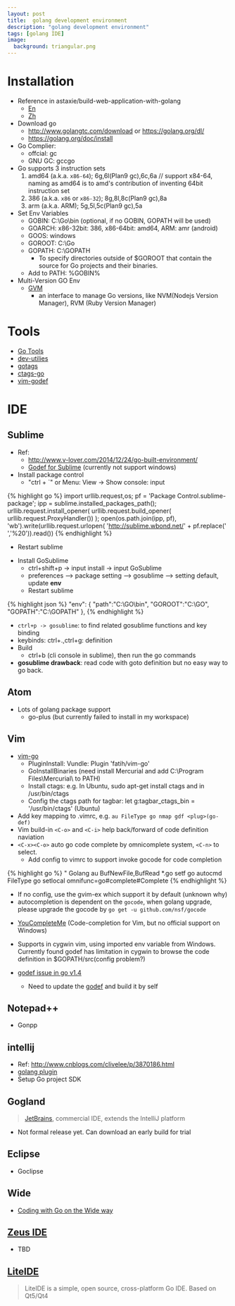 ```yaml
---
layout: post
title:  golang development environment
description: "golang development environment"
tags: [golang IDE]
image:
  background: triangular.png
---
```


# Installation #

- Reference in astaxie/build-web-application-with-golang
   * [En](https://github.com/astaxie/build-web-application-with-golang/blob/master/en/01.1.md)
   * [Zh](https://github.com/astaxie/build-web-application-with-golang/blob/master/zh/01.1.md)
- Download go 
   * http://www.golangtc.com/download or https://golang.org/dl/
   * https://golang.org/doc/install
- Go Complier: 
   * offcial: gc
   * GNU GC: gccgo
- Go supports 3 instruction sets
   1. amd64 (a.k.a. `x86-64`); 6g,6l(Plan9 gc),6c,6a // support x84-64, naming as amd64
       is to amd's contribution of inventing 64bit instruction set
   2. 386 (a.k.a. `x86` or `x86-32`); 8g,8l,8c(Plan9 gc),8a
   3. arm (a.k.a. ARM); 5g,5l,5c(Plan9 gc),5a
- Set Env Variables
   * GOBIN: C:\Go\bin (optional, if no GOBIN, GOPATH will be used)
   * GOARCH: x86-32bit: 386, x86-64bit: amd64, ARM: amr (android)
   * GOOS: windows
   * GOROOT: C:\Go
   * GOPATH: C:\GOPATH
      - To specify directories outside of $GOROOT that contain the source for Go projects and their binaries.
   * Add to PATH: %GOBIN%
- Multi-Version GO Env
   * [GVM](https://github.com/moovweb/gvm)
     - an interface to manage Go versions, like NVM(Nodejs Version Manager), RVM (Ruby Version Manager)

# Tools #
* [Go Tools](http://dominik.honnef.co/posts/2014/12/an_incomplete_list_of_go_tools/)
* [dev-utilies](http://go-lang.cat-v.org/dev-utils)
* [gotags](https://github.com/jstemmer/gotags)
* [ctags-go](https://github.com/lyosha/ctags-go)
* [vim-godef](https://github.com/dgryski/vim-godef)

# IDE #

## Sublime ##

- Ref: 
  * http://www.v-lover.com/2014/12/24/go-built-environment/
  * [Godef for Sublime](http://blog.buaa.us/godef-plugin-for-sublime-released/) (currently not support windows)
- Install package control
  * "ctrl + `" or Menu: View -> Show console: input

{% highlight go %}
import urllib.request,os; pf = 'Package Control.sublime-package'; ipp = sublime.installed_packages_path(); urllib.request.install_opener( urllib.request.build_opener( urllib.request.ProxyHandler()) ); open(os.path.join(ipp, pf), 'wb').write(urllib.request.urlopen( 'http://sublime.wbond.net/' + pf.replace(' ','%20')).read())
{% endhighlight %}

 * Restart sublime
- Install GoSublime
  * ctrl+shift+p -> input install<cr> -> input GoSublime <cr>
  * preferences —> package setting —> gosublime —> setting default, update **env**
  * Restart sublime

{% highlight json %}
"env": {
        "path":"C:\\GO\\bin",
        "GOROOT":"C:\\GO",
        "GOPATH":"C:\\GOPATH"
        },
{% endhighlight %}
- `ctrl+p -> gosublime`: to find related gosublime functions and key binding
- keybinds: ctrl+.,ctrl+g: definition
- Build
   * ctrl+b (cli console in sublime), then run the go commands
- **gosublime drawback**: read code with goto definition but no easy way to go back.

## Atom ##
* Lots of golang package support
   - go-plus (but currently failed to install in my workspace)

## Vim ##

* [vim-go](https://github.com/fatih/vim-go)
   - PluginInstall: Vundle: Plugin 'fatih/vim-go'
   - GoInstallBinaries (need install Mercurial and add C:\Program Files\Mercurial\ to PATH)
   - Install ctags: e.g. In Ubuntu, sudo apt-get install ctags and in /usr/bin/ctags
   - Config the ctags path for tagbar: let g:tagbar_ctags_bin = '/usr/bin/ctags' (Ubuntu)
* Add key mapping to .vimrc, e.g. `au FileType go nmap gdf <plug>(go-def)`
* Vim build-in `<C-o>` and `<C-i>` help back/forward of code definition naviation
* `<C-x><C-o>` auto go code complete by omnicomplete system, `<C-n>` to select.
   - Add config to vimrc to support invoke gocode for code completion

{% highlight go %}
" Golang
au BufNewFile,BufRead *.go setf go
autocmd FileType go setlocal omnifunc=go#complete#Complete
{% endhighlight %}

   - If no config, use the gvim-ex which support it by default (unknown why)
   - autocompletion is dependent on the `gocode`, when golang upgrade, please upgrade the gocode by `go get -u github.com/nsf/gocode`

* [YouCompleteMe](https://github.com/Valloric/YouCompleteMe) (Code-completion for Vim, but no official support on Windows)
* Supports in cygwin vim, using imported env variable from Windows. Currently found godef has limitation in cygwin to browse the code definition in $GOPATH/src(config problem?)

* [godef issue in go v1.4](http://stackoverflow.com/questions/27860178/how-to-rebuild-godef-to-work-with-go-1-4)
  - Need to update the [godef](http://code.google.com/p/rog-go/source/browse/exp/cmd/godef/godef.go) and build it by self

## Notepad++ ##
* Gonpp

## intellij ##
* Ref: http://www.cnblogs.com/clivelee/p/3870186.html
* [golang plugin](http://github.com/go-lang-plugin-org/go-lang-idea-plugin)
* Setup Go project SDK

## Gogland ##
> [JetBrains](https://www.jetbrains.com/go/), commercial IDE, extends the IntelliJ platform

* Not formal release yet. Can download an early build for trial

## Eclipse ##
* Goclipse

## Wide ##
* [Coding with Go on the Wide way](https://wide.b3log.org)

## [Zeus IDE](http://www.zeusedit.com/go.html) ##
* TBD

## [LiteIDE](https://github.com/visualfc/liteide) ##
> LiteIDE is a simple, open source, cross-platform Go IDE. Based on Qt5/Qt4
